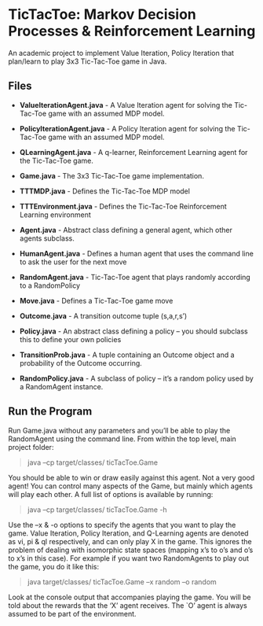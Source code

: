 # TicTacToe: Markov Decision Processes & Reinforcement Learning 
An academic project to implement Value Iteration, Policy Iteration that plan/learn to play 3x3 Tic-Tac-Toe game in Java.

## Files
* **ValueIterationAgent.java** -	A Value Iteration agent for solving the Tic-Tac-Toe game with an assumed MDP model.

* **PolicyIterationAgent.java** -	A Policy Iteration agent for solving the Tic-Tac-Toe game with an assumed MDP model.

* **QLearningAgent.java** -	A q-learner, Reinforcement Learning agent for the Tic-Tac-Toe game.

* **Game.java** -	The 3x3 Tic-Tac-Toe game implementation.

* **TTTMDP.java** -	Defines the Tic-Tac-Toe MDP model

* **TTTEnvironment.java** -	Defines the Tic-Tac-Toe Reinforcement Learning environment

* **Agent.java** - Abstract class defining a general agent, which other agents subclass.

* **HumanAgent.java** - Defines a human agent that uses the command line to ask the user for the next move

* **RandomAgent.java** - Tic-Tac-Toe agent that plays randomly according to a RandomPolicy

* **Move.java** - Defines a Tic-Tac-Toe game move

* **Outcome.java** - A transition outcome tuple (s,a,r,s’)

* **Policy.java** - An abstract class defining a policy – you should subclass this to define your own policies

* **TransitionProb.java** - A tuple containing an Outcome object and a probability of the Outcome occurring.

* **RandomPolicy.java** - A subclass of policy – it’s a random policy used by a RandomAgent instance.

## Run the Program
Run Game.java without any parameters and you’ll be able to play the RandomAgent using the command line. From within the top level, main project folder:
> java –cp target/classes/ ticTacToe.Game

You should be able to win or draw easily against this agent. Not a very good agent!
You can control many aspects of the Game, but mainly which agents will play each other. A full list of options is available by running:
> java –cp target/classes/ ticTacToe.Game -h

Use the –x & -o options to specify the agents that you want to play the game. Value Iteration, Policy Iteration, and Q-Learning agents are denoted as vi, pi & ql respectively, and can only play X in the game. This ignores the problem of dealing with isomorphic state spaces (mapping x’s to o’s and o’s to x’s in this case). For example if you want two RandomAgents to play out the game, you do it like this:
> java target/classes/ ticTacToe.Game –x random –o random

Look at the console output that accompanies playing the game. You will be told about the rewards that the ‘X’ agent receives. The `O’ agent is always assumed to be part of the environment.
